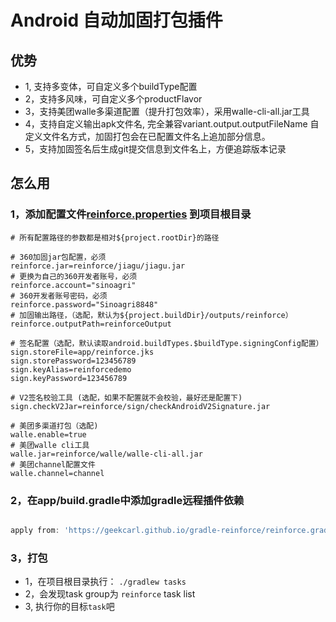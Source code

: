 # Android 自动加固打包插件

## 优势
* 1, 支持多变体，可自定义多个buildType配置
* 2，支持多风味，可自定义多个productFlavor
* 3，支持美团walle多渠道配置（提升打包效率），采用walle-cli-all.jar工具
* 4，支持自定义输出apk文件名, 完全兼容variant.output.outputFileName 自定义文件名方式，加固打包会在已配置文件名上追加部分信息。
* 5，支持加固签名后生成git提交信息到文件名上，方便追踪版本记录
  

## 怎么用
### 1，添加配置文件[reinforce.properties](reinforce.properties) 到项目根目录
```properties
# 所有配置路径的参数都是相对${project.rootDir}的路径

# 360加固jar包配置，必须
reinforce.jar=reinforce/jiagu/jiagu.jar
# 更换为自己的360开发者账号，必须
reinforce.account="sinoagri"
# 360开发者账号密码，必须
reinforce.password="Sinoagri8848"
# 加固输出路径，（选配，默认为${project.buildDir}/outputs/reinforce）
reinforce.outputPath=reinforceOutput

# 签名配置（选配，默认读取android.buildTypes.$buildType.signingConfig配置）
sign.storeFile=app/reinforce.jks
sign.storePassword=123456789
sign.keyAlias=reinforcedemo
sign.keyPassword=123456789

# V2签名校验工具 (选配，如果不配置就不会校验，最好还是配置下)
sign.checkV2Jar=reinforce/sign/checkAndroidV2Signature.jar

# 美团多渠道打包（选配)
walle.enable=true
# 美团walle cli工具
walle.jar=reinforce/walle/walle-cli-all.jar
# 美团channel配置文件
walle.channel=channel
```

### 2，在app/build.gradle中添加gradle远程插件依赖
```gradle

apply from: 'https://geekcarl.github.io/gradle-reinforce/reinforce.gradle'

```

### 3，打包
* 1，在项目根目录执行： `./gradlew tasks ` 
* 2，会发现task group为 `reinforce` task list
* 3, 执行你的目标`task`吧


